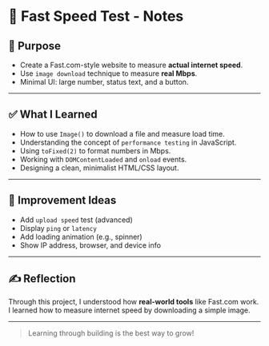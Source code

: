 # 📓 Fast Speed Test - Notes

## 🎯 Purpose
- Create a Fast.com-style website to measure **actual internet speed**.
- Use `image download` technique to measure **real Mbps**.
- Minimal UI: large number, status text, and a button.

---

## ✅ What I Learned
- How to use `Image()` to download a file and measure load time.
- Understanding the concept of `performance testing` in JavaScript.
- Using `toFixed(2)` to format numbers in Mbps.
- Working with `DOMContentLoaded` and `onload` events.
- Designing a clean, minimalist HTML/CSS layout.

---

## 🔧 Improvement Ideas
- Add `upload speed` test (advanced)
- Display `ping` or `latency`
- Add loading animation (e.g., spinner)
- Show IP address, browser, and device info

---

## ✍️ Reflection
Through this project, I understood how **real-world tools** like Fast.com work. I learned how to measure internet speed by downloading a simple image.

---

> Learning through building is the best way to grow!
